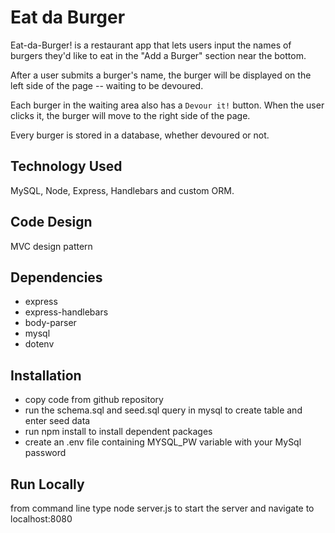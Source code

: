 # Eat da Burger

Eat-da-Burger! is a restaurant app that lets users input the names of burgers they'd like to eat in the "Add a Burger" section near the bottom.

After a user submits a burger's name, the burger will be displayed on the left side of the page -- waiting to be devoured.

Each burger in the waiting area also has a `Devour it!` button. When the user clicks it, the burger will move to the right side of the page.

Every burger is stored in a database, whether devoured or not.

## Technology Used
MySQL, Node, Express, Handlebars and custom ORM. 

## Code Design
MVC design pattern

## Dependencies
- express
- express-handlebars
- body-parser
- mysql
- dotenv

## Installation
- copy code from github repository
- run the schema.sql and seed.sql query in mysql to create table and enter seed data
- run npm install  to install dependent packages
- create an .env file containing MYSQL_PW variable with your MySql password

## Run Locally
from command line type node server.js to start the server and navigate to localhost:8080

